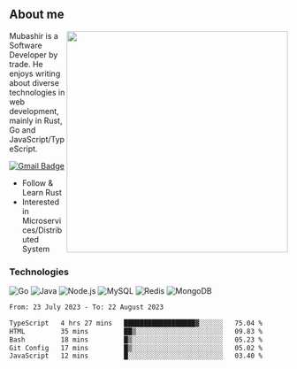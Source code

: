 ## About me

<img align="right" src="https://github-readme-stats-zhiwei-feng.vercel.app/api?username=mub4shir&show_icons=true" width="400" />

Mubashir is a Software Developer by trade. He enjoys writing about diverse technologies in web development, mainly in Rust, Go and JavaScript/TypeScript.

[![Gmail Badge](https://img.shields.io/badge/-mubashir11131719@gmail.com-c14438?style=flat-square&logo=Gmail&logoColor=white&link=mailto:mubashir11131719@gmail.com)](mailto:mubashir11131719@gmail.com)




- Follow & Learn Rust
- Interested in Microservices/Distributed System


### Technologies
![Go](https://img.shields.io/badge/-Go-000000?style=flat-square&logo=go)
![Java](https://img.shields.io/badge/-Java-E34A86?style=flat-square&logo=java)
![Node.js](https://img.shields.io/badge/-Node.js-000000?style=flat-square&logo=node.js)
![MySQL](https://img.shields.io/badge/-MySQL-orange?style=flat-square&logo=MySQL)
![Redis](https://img.shields.io/badge/-Redis-black?style=flat-square&logo=Redis)
![MongoDB](https://img.shields.io/badge/-MongoDB-000000?style=flat-square&logo=mongodb)






<!--START_SECTION:waka-->

```txt
From: 23 July 2023 - To: 22 August 2023

TypeScript   4 hrs 27 mins   ██████████████████▓░░░░░░   75.04 %
HTML         35 mins         ██▒░░░░░░░░░░░░░░░░░░░░░░   09.83 %
Bash         18 mins         █▒░░░░░░░░░░░░░░░░░░░░░░░   05.23 %
Git Config   17 mins         █▒░░░░░░░░░░░░░░░░░░░░░░░   05.02 %
JavaScript   12 mins         █░░░░░░░░░░░░░░░░░░░░░░░░   03.40 %
```

<!--END_SECTION:waka-->
</p>


